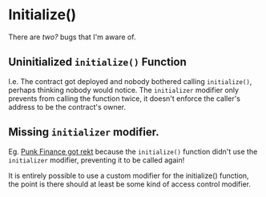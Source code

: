 # Initialize\(\)

There are _two?_  bugs that I'm aware of.

## Uninitialized `initialize()` Function

I.e. The contract got deployed and nobody bothered calling `initialize()`, perhaps thinking nobody would notice. The `initializer` modifier only prevents from calling the function twice, it doesn't enforce the caller's address to be the contract's owner.

## Missing `initializer` modifier.

Eg. [Punk Finance got rekt](https://medium.com/punkprotocol/punk-finance-fair-launch-incident-report-984d9e340eb) because the `initialize()` function didn't use the `initializer` modifier, preventing it to be called again!

It is entirely possible to use a custom modifier for the initialize\(\) function,  the point is there should at least be some kind of access control modifier.



